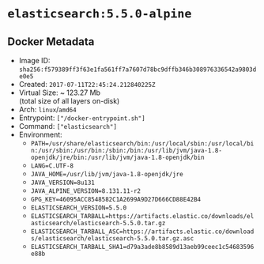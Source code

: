# `elasticsearch:5.5.0-alpine`

## Docker Metadata

- Image ID: `sha256:f579389ff3f63e1fa561ff7a7607d78bc9dffb346b308976336542a9803de0e5`
- Created: `2017-07-11T22:45:24.212840225Z`
- Virtual Size: ~ 123.27 Mb  
  (total size of all layers on-disk)
- Arch: `linux`/`amd64`
- Entrypoint: `["/docker-entrypoint.sh"]`
- Command: `["elasticsearch"]`
- Environment:
  - `PATH=/usr/share/elasticsearch/bin:/usr/local/sbin:/usr/local/bin:/usr/sbin:/usr/bin:/sbin:/bin:/usr/lib/jvm/java-1.8-openjdk/jre/bin:/usr/lib/jvm/java-1.8-openjdk/bin`
  - `LANG=C.UTF-8`
  - `JAVA_HOME=/usr/lib/jvm/java-1.8-openjdk/jre`
  - `JAVA_VERSION=8u131`
  - `JAVA_ALPINE_VERSION=8.131.11-r2`
  - `GPG_KEY=46095ACC8548582C1A2699A9D27D666CD88E42B4`
  - `ELASTICSEARCH_VERSION=5.5.0`
  - `ELASTICSEARCH_TARBALL=https://artifacts.elastic.co/downloads/elasticsearch/elasticsearch-5.5.0.tar.gz`
  - `ELASTICSEARCH_TARBALL_ASC=https://artifacts.elastic.co/downloads/elasticsearch/elasticsearch-5.5.0.tar.gz.asc`
  - `ELASTICSEARCH_TARBALL_SHA1=d79a3ade8b8589d13aeb99ceec1c54683596e88b`
